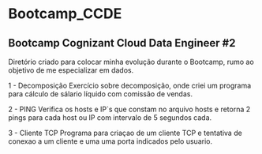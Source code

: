 # Bootcamp_CCDE
## Bootcamp Cognizant Cloud Data Engineer #2
Diretório criado para colocar minha evolução durante o Bootcamp, rumo ao objetivo de me especializar em dados.

1 - Decomposição
    Exercício sobre decomposição, onde criei um programa para cálculo de sálario líquido com comissão de vendas.

2 - PING
    Verifica os hosts e IP`s que constam no arquivo hosts e retorna 2 pings para cada host ou IP com intervalo de 5 segundos cada.

3 - Cliente TCP
    Programa para criaçao de um cliente TCP e tentativa de conexao a um cliente e uma uma porta indicados pelo usuario.

